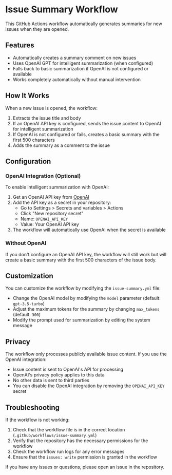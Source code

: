 # Issue Summary Workflow

This GitHub Actions workflow automatically generates summaries for new issues when they are opened.

## Features

- Automatically creates a summary comment on new issues
- Uses OpenAI GPT for intelligent summarization (when configured)
- Falls back to basic summarization if OpenAI is not configured or available
- Works completely automatically without manual intervention

## How It Works

When a new issue is opened, the workflow:

1. Extracts the issue title and body
2. If an OpenAI API key is configured, sends the issue content to OpenAI for intelligent summarization
3. If OpenAI is not configured or fails, creates a basic summary with the first 500 characters
4. Adds the summary as a comment to the issue

## Configuration

### OpenAI Integration (Optional)

To enable intelligent summarization with OpenAI:

1. Get an OpenAI API key from [OpenAI](https://platform.openai.com/)
2. Add the API key as a secret in your repository:
   - Go to Settings > Secrets and variables > Actions
   - Click "New repository secret"
   - Name: `OPENAI_API_KEY`
   - Value: Your OpenAI API key
3. The workflow will automatically use OpenAI when the secret is available

### Without OpenAI

If you don't configure an OpenAI API key, the workflow will still work but will create a basic summary with the first 500 characters of the issue body.

## Customization

You can customize the workflow by modifying the `issue-summary.yml` file:

- Change the OpenAI model by modifying the `model` parameter (default: `gpt-3.5-turbo`)
- Adjust the maximum tokens for the summary by changing `max_tokens` (default: `300`)
- Modify the prompt used for summarization by editing the system message

## Privacy

The workflow only processes publicly available issue content. If you use the OpenAI integration:

- Issue content is sent to OpenAI's API for processing
- OpenAI's privacy policy applies to this data
- No other data is sent to third parties
- You can disable the OpenAI integration by removing the `OPENAI_API_KEY` secret

## Troubleshooting

If the workflow is not working:

1. Check that the workflow file is in the correct location (`.github/workflows/issue-summary.yml`)
2. Verify that the repository has the necessary permissions for the workflow
3. Check the workflow run logs for any error messages
4. Ensure that the `issues: write` permission is granted in the workflow

If you have any issues or questions, please open an issue in the repository.